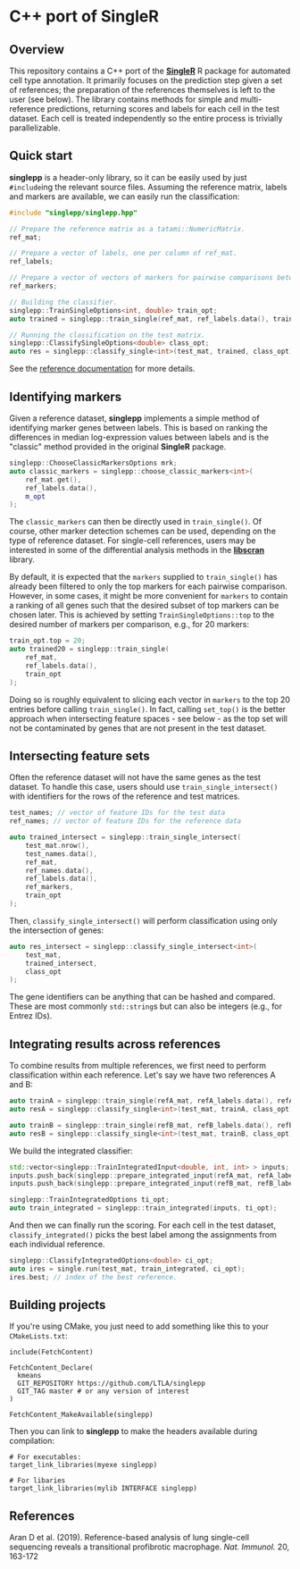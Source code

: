# C++ port of SingleR 

## Overview

This repository contains a C++ port of the [**SingleR**](https://bioconductor.org/packages/SingleR) R package for automated cell type annotation.
It primarily focuses on the prediction step given a set of references; the preparation of the references themselves is left to the user (see below).
The library contains methods for simple and multi-reference predictions, returning scores and labels for each cell in the test dataset.
Each cell is treated independently so the entire process is trivially parallelizable.

## Quick start

**singlepp** is a header-only library, so it can be easily used by just `#include`ing the relevant source files.
Assuming the reference matrix, labels and markers are available, we can easily run the classification:

```cpp
#include "singlepp/singlepp.hpp"

// Prepare the reference matrix as a tatami::NumericMatrix.
ref_mat;

// Prepare a vector of labels, one per column of ref_mat.
ref_labels;

// Prepare a vector of vectors of markers for pairwise comparisons between labels.
ref_markers;

// Building the classifier.
singlepp::TrainSingleOptions<int, double> train_opt;
auto trained = singlepp::train_single(ref_mat, ref_labels.data(), train_opt);

// Running the classification on the test matrix.
singlepp::ClassifySingleOptions<double> class_opt;
auto res = singlepp::classify_single<int>(test_mat, trained, class_opt);
```

See the [reference documentation](https://singler-inc.github.io/singlepp) for more details.

## Identifying markers

Given a reference dataset, **singlepp** implements a simple method of identifying marker genes between labels.
This is based on ranking the differences in median log-expression values between labels and is the "classic" method provided in the original **SingleR** package.

```cpp
singlepp::ChooseClassicMarkersOptions mrk;
auto classic_markers = singlepp::choose_classic_markers<int>(
    ref_mat.get(),
    ref_labels.data(),
    m_opt
);
```

The `classic_markers` can then be directly used in `train_single()`.
Of course, other marker detection schemes can be used, depending on the type of reference dataset.
For single-cell references, users may be interested in some of the differential analysis methods in the [**libscran**](https://github.com/libscran/scran_markers) library.

By default, it is expected that the `markers` supplied to `train_single()` has already been filtered to only the top markers for each pairwise comparison.
However, in some cases, it might be more convenient for `markers` to contain a ranking of all genes such that the desired subset of top markers can be chosen later.
This is achieved by setting `TrainSingleOptions::top` to the desired number of markers per comparison, e.g., for 20 markers:

```cpp
train_opt.top = 20;
auto trained20 = singlepp::train_single(
    ref_mat,
    ref_labels.data(),
    train_opt
);
```

Doing so is roughly equivalent to slicing each vector in `markers` to the top 20 entries before calling `train_single()`.
In fact, calling `set_top()` is the better approach when intersecting feature spaces - see below -
as the top set will not be contaminated by genes that are not present in the test dataset.

## Intersecting feature sets

Often the reference dataset will not have the same genes as the test dataset.
To handle this case, users should use `train_single_intersect()` with identifiers for the rows of the reference and test matrices.

```cpp
test_names; // vector of feature IDs for the test data
ref_names; // vector of feature IDs for the reference data

auto trained_intersect = singlepp::train_single_intersect(
    test_mat.nrow(),
    test_names.data(),
    ref_mat,
    ref_names.data(),
    ref_labels.data(), 
    ref_markers,
    train_opt
);
```

Then, `classify_single_intersect()` will perform classification using only the intersection of genes:

```cpp
auto res_intersect = singlepp::classify_single_intersect<int>(
    test_mat,
    trained_intersect,
    class_opt
);
```

The gene identifiers can be anything that can be hashed and compared.
These are most commonly `std::string`s but can also be integers (e.g., for Entrez IDs).

## Integrating results across references

To combine results from multiple references, we first need to perform classification within each reference. 
Let's say we have two references A and B:

```cpp
auto trainA = singlepp::train_single(refA_mat, refA_labels.data(), refA_markers, train_opt);
auto resA = singlepp::classify_single<int>(test_mat, trainA, class_opt);

auto trainB = singlepp::train_single(refB_mat, refB_labels.data(), refB_markers, train_opt);
auto resB = singlepp::classify_single<int>(test_mat, trainB, class_opt);
```

We build the integrated classifier:

```cpp
std::vector<singlepp::TrainIntegratedInput<double, int, int> > inputs;
inputs.push_back(singlepp::prepare_integrated_input(refA_mat, refA_labels.data(), preA));
inputs.push_back(singlepp::prepare_integrated_input(refB_mat, refB_labels.data(), preB));

singlepp::TrainIntegratedOptions ti_opt;
auto train_integrated = singlepp::train_integrated(inputs, ti_opt);
```

And then we can finally run the scoring.
For each cell in the test dataset, `classify_integrated()` picks the best label among the assignments from each individual reference.

```cpp
singlepp::ClassifyIntegratedOptions<double> ci_opt;
auto ires = single.run(test_mat, train_integrated, ci_opt);
ires.best; // index of the best reference.
```

## Building projects 

If you're using CMake, you just need to add something like this to your `CMakeLists.txt`:

```
include(FetchContent)

FetchContent_Declare(
  kmeans 
  GIT_REPOSITORY https://github.com/LTLA/singlepp
  GIT_TAG master # or any version of interest
)

FetchContent_MakeAvailable(singlepp)
```

Then you can link to **singlepp** to make the headers available during compilation:

```
# For executables:
target_link_libraries(myexe singlepp)

# For libaries
target_link_libraries(mylib INTERFACE singlepp)
```

## References

Aran D et al. (2019). 
Reference-based analysis of lung single-cell sequencing reveals a transitional profibrotic macrophage.
_Nat. Immunol._ 20, 163-172
